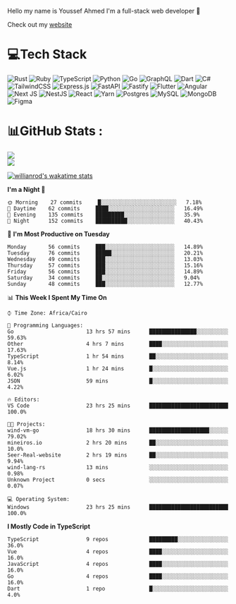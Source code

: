 Hello my name is Youssef Ahmed I'm a full-stack web developer 👋

Check out my [website](https://youssefahmed.vercel.app)
 
# 💻Tech Stack

![Rust](https://img.shields.io/badge/rust-%23000000.svg?style=for-the-badge&logo=rust&logoColor=white) ![Ruby](https://img.shields.io/badge/ruby-%23CC342D.svg?style=for-the-badge&logo=ruby&logoColor=white) ![TypeScript](https://img.shields.io/badge/typescript-%23007ACC.svg?style=for-the-badge&logo=typescript&logoColor=white) ![Python](https://img.shields.io/badge/python-3670A0?style=for-the-badge&logo=python&logoColor=ffdd54) ![Go](https://img.shields.io/badge/go-%2300ADD8.svg?style=for-the-badge&logo=go&logoColor=white) ![GraphQL](https://img.shields.io/badge/-GraphQL-E10098?style=for-the-badge&logo=graphql&logoColor=white) ![Dart](https://img.shields.io/badge/dart-%230175C2.svg?style=for-the-badge&logo=dart&logoColor=white) ![C#](https://img.shields.io/badge/c%23-%23239120.svg?style=for-the-badge&logo=c-sharp&logoColor=white) ![TailwindCSS](https://img.shields.io/badge/tailwindcss-%2338B2AC.svg?style=for-the-badge&logo=tailwind-css&logoColor=white) ![Express.js](https://img.shields.io/badge/express.js-%23404d59.svg?style=for-the-badge&logo=express&logoColor=%2361DAFB) ![FastAPI](https://img.shields.io/badge/FastAPI-005571?style=for-the-badge&logo=fastapi) ![Fastify](https://img.shields.io/badge/fastify-%23000000.svg?style=for-the-badge&logo=fastify&logoColor=white) ![Flutter](https://img.shields.io/badge/Flutter-%2302569B.svg?style=for-the-badge&logo=Flutter&logoColor=white) ![Angular](https://img.shields.io/badge/angular-%23DD0031.svg?style=for-the-badge&logo=angular&logoColor=white) ![Next JS](https://img.shields.io/badge/Next-black?style=for-the-badge&logo=next.js&logoColor=white) ![NestJS](https://img.shields.io/badge/nestjs-%23E0234E.svg?style=for-the-badge&logo=nestjs&logoColor=white) ![React](https://img.shields.io/badge/react-%2320232a.svg?style=for-the-badge&logo=react&logoColor=%2361DAFB) ![Yarn](https://img.shields.io/badge/yarn-%232C8EBB.svg?style=for-the-badge&logo=yarn&logoColor=white) ![Postgres](https://img.shields.io/badge/postgres-%23316192.svg?style=for-the-badge&logo=postgresql&logoColor=white) ![MySQL](https://img.shields.io/badge/mysql-%2300f.svg?style=for-the-badge&logo=mysql&logoColor=white) ![MongoDB](https://img.shields.io/badge/MongoDB-%234ea94b.svg?style=for-the-badge&logo=mongodb&logoColor=white)     ![Figma](https://img.shields.io/badge/figma-%23F24E1E.svg?style=for-the-badge&logo=figma&logoColor=white)

# 📊GitHub Stats :

![](https://github-readme-stats.vercel.app/api?username=joetifa2003&theme=tokyonight&hide_border=false&include_all_commits=false&count_private=false)<br/>
![](https://github-readme-streak-stats.herokuapp.com/?user=joetifa2003&theme=tokyonight&hide_border=false)<br/>

[![willianrod's wakatime stats](https://github-readme-stats.vercel.app/api/wakatime?username=joetifa2003&layout=compact)](https://github.com/anuraghazra/github-readme-stats)
<!--START_SECTION:waka-->
**I'm a Night 🦉** 

```text
🌞 Morning    27 commits     █░░░░░░░░░░░░░░░░░░░░░░░░   7.18% 
🌆 Daytime    62 commits     ████░░░░░░░░░░░░░░░░░░░░░   16.49% 
🌃 Evening    135 commits    █████████░░░░░░░░░░░░░░░░   35.9% 
🌙 Night      152 commits    ██████████░░░░░░░░░░░░░░░   40.43%

```
📅 **I'm Most Productive on Tuesday** 

```text
Monday       56 commits     ███░░░░░░░░░░░░░░░░░░░░░░   14.89% 
Tuesday      76 commits     █████░░░░░░░░░░░░░░░░░░░░   20.21% 
Wednesday    49 commits     ███░░░░░░░░░░░░░░░░░░░░░░   13.03% 
Thursday     57 commits     ███░░░░░░░░░░░░░░░░░░░░░░   15.16% 
Friday       56 commits     ███░░░░░░░░░░░░░░░░░░░░░░   14.89% 
Saturday     34 commits     ██░░░░░░░░░░░░░░░░░░░░░░░   9.04% 
Sunday       48 commits     ███░░░░░░░░░░░░░░░░░░░░░░   12.77%

```


📊 **This Week I Spent My Time On** 

```text
⌚︎ Time Zone: Africa/Cairo

💬 Programming Languages: 
Go                       13 hrs 57 mins      ███████████████░░░░░░░░░░   59.63% 
Other                    4 hrs 7 mins        ████░░░░░░░░░░░░░░░░░░░░░   17.63% 
TypeScript               1 hr 54 mins        ██░░░░░░░░░░░░░░░░░░░░░░░   8.14% 
Vue.js                   1 hr 24 mins        █░░░░░░░░░░░░░░░░░░░░░░░░   6.02% 
JSON                     59 mins             █░░░░░░░░░░░░░░░░░░░░░░░░   4.22%

🔥 Editors: 
VS Code                  23 hrs 25 mins      █████████████████████████   100.0%

🐱‍💻 Projects: 
wind-vm-go               18 hrs 30 mins      ███████████████████░░░░░░   79.02% 
mineiros.io              2 hrs 20 mins       ██░░░░░░░░░░░░░░░░░░░░░░░   10.0% 
Seer-Real-website        2 hrs 19 mins       ██░░░░░░░░░░░░░░░░░░░░░░░   9.94% 
wind-lang-rs             13 mins             ░░░░░░░░░░░░░░░░░░░░░░░░░   0.98% 
Unknown Project          0 secs              ░░░░░░░░░░░░░░░░░░░░░░░░░   0.07%

💻 Operating System: 
Windows                  23 hrs 25 mins      █████████████████████████   100.0%

```

**I Mostly Code in TypeScript** 

```text
TypeScript               9 repos             █████████░░░░░░░░░░░░░░░░   36.0% 
Vue                      4 repos             ████░░░░░░░░░░░░░░░░░░░░░   16.0% 
JavaScript               4 repos             ████░░░░░░░░░░░░░░░░░░░░░   16.0% 
Go                       4 repos             ████░░░░░░░░░░░░░░░░░░░░░   16.0% 
Dart                     1 repo              █░░░░░░░░░░░░░░░░░░░░░░░░   4.0%

```



<!--END_SECTION:waka-->
